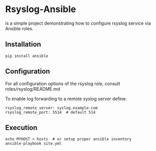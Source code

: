 Rsyslog-Ansible
===============

is a simple project demonstrating how to configure rsyslog service via Ansible roles.

Installation
------------

    pip install ansible

Configuration
-------------

For all configuration options of the rsyslog role, consult roles/rsyslog/README.md

To enable log forwarding to a remote syslog server define:

    rsyslog_remote_server: syslog.example.com
    rsyslog_remote_port: 5514  # default 514

Execution
---------

    echo MYHOST > hosts  # or setup proper ansible inventory
    ansible-playbook site.yml

